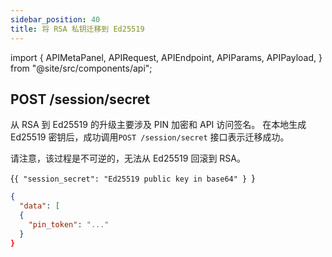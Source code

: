```yaml
---
sidebar_position: 40
title: 将 RSA 私钥迁移到 Ed25519
---
```


import {
  APIMetaPanel,
  APIRequest,
  APIEndpoint,
  APIParams,
  APIPayload,
} from "@site/src/components/api";

## POST /session/secret

从 RSA 到 Ed25519 的升级主要涉及 PIN 加密和 API 访问签名。 在本地生成 Ed25519 密钥后，成功调用`POST /session/secret` 接口表示迁移成功。

请注意，该过程是不可逆的，无法从 Ed25519 回滚到 RSA。

<APIEndpoint url="/session/secret" />

<APIMetaPanel scope="Authorized" />

<APIPayload>{`{
  "session_secret": "Ed25519 public key in base64"
}
`}</APIPayload>

<APIRequest
  title="Upgrade secret"
  method="POST"
  url='/session/secret --data &apos;{"session_secret":"AAAAC3NzaC1lZDI1NTE5AAAAIB8Ht8Z3j6yDWPBHQtOp/R9rjWvfMYo3MSA/K6q8D86r"}&apos;'
/>

```json title="Response"
{
  "data": [
  {
    "pin_token": "..."
  }
}
```
